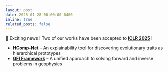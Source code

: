 ```yaml
---
layout: post
date: 2025-01-28 08:00:00-0400
inline: true
related_posts: false
---
```


🎉 Exciting news ! Two of our works have been accepted to **[ICLR 2025](https://iclr.cc/Conferences/2025)** ! 

- **[HComp-Net](https://imageomics.github.io/HComPNet/)** – An explainability tool for discovering evolutionary traits as hierarchical prototypes
- **[GFI Framework](https://kgml-lab.github.io/projects/GFI-framework/)** – A unified approach to solving forward and inverse problems in geophysics
